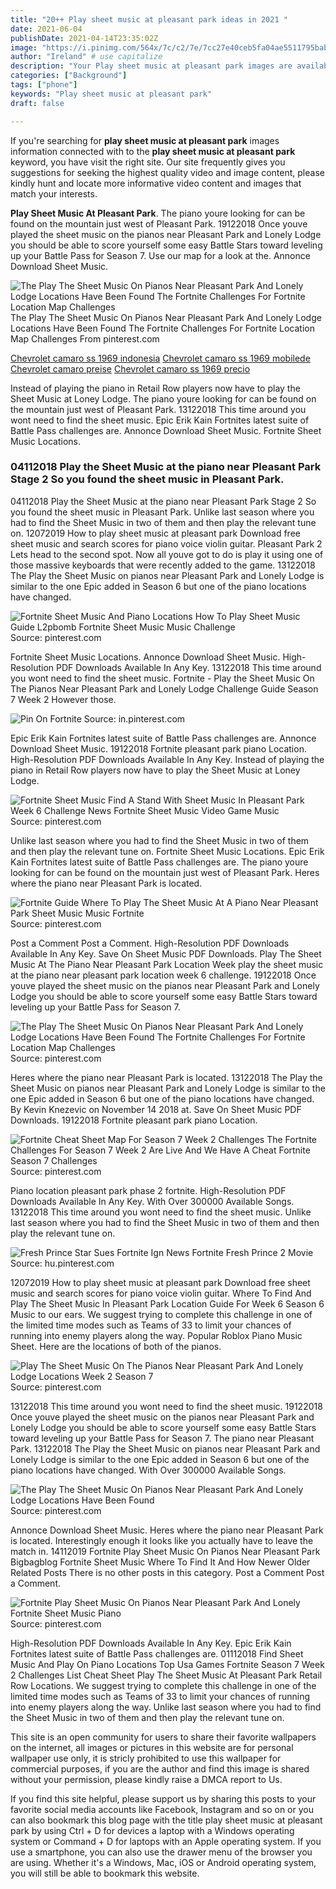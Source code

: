 ```yaml
---
title: "20++ Play sheet music at pleasant park ideas in 2021 "
date: 2021-06-04
publishDate: 2021-04-14T23:35:02Z
image: "https://i.pinimg.com/564x/7c/c2/7e/7cc27e40ceb5fa04ae5511795bab4325.jpg"
author: "Ireland" # use capitalize
description: "Your Play sheet music at pleasant park images are available. Play sheet music at pleasant park are a topic that is being searched for and liked by netizens now. You can Find and Download the Play sheet music at pleasant park files here. Get all royalty-free vectors."
categories: ["Background"]
tags: ["phone"]
keywords: "Play sheet music at pleasant park"
draft: false

---
```


If you're searching for **play sheet music at pleasant park** images information connected with to the **play sheet music at pleasant park** keyword, you have visit the right  site.  Our site frequently  gives you  suggestions  for seeking  the highest  quality video and image  content, please kindly hunt and locate more informative video content and images  that match your interests.

**Play Sheet Music At Pleasant Park**. The piano youre looking for can be found on the mountain just west of Pleasant Park. 19122018 Once youve played the sheet music on the pianos near Pleasant Park and Lonely Lodge you should be able to score yourself some easy Battle Stars toward leveling up your Battle Pass for Season 7. Use our map for a look at the. Annonce Download Sheet Music.

![The Play The Sheet Music On Pianos Near Pleasant Park And Lonely Lodge Locations Have Been Found The Fortnite Challenges For Fortnite Location Map Challenges](https://i.pinimg.com/originals/46/c2/58/46c258a1fdd6dc014537d285307479ca.jpg "The Play The Sheet Music On Pianos Near Pleasant Park And Lonely Lodge Locations Have Been Found The Fortnite Challenges For Fortnite Location Map Challenges")
The Play The Sheet Music On Pianos Near Pleasant Park And Lonely Lodge Locations Have Been Found The Fortnite Challenges For Fortnite Location Map Challenges From pinterest.com

[Chevrolet camaro ss 1969 indonesia](/chevrolet-camaro-ss-1969-indonesia/)
[Chevrolet camaro ss 1969 mobilede](/chevrolet-camaro-ss-1969-mobilede/)
[Chevrolet camaro preise](/chevrolet-camaro-preise/)
[Chevrolet camaro ss 1969 precio](/chevrolet-camaro-ss-1969-precio/)

Instead of playing the piano in Retail Row players now have to play the Sheet Music at Loney Lodge. The piano youre looking for can be found on the mountain just west of Pleasant Park. 13122018 This time around you wont need to find the sheet music. Epic Erik Kain Fortnites latest suite of Battle Pass challenges are. Annonce Download Sheet Music. Fortnite Sheet Music Locations.

### 04112018 Play the Sheet Music at the piano near Pleasant Park Stage 2 So you found the sheet music in Pleasant Park.

04112018 Play the Sheet Music at the piano near Pleasant Park Stage 2 So you found the sheet music in Pleasant Park. Unlike last season where you had to find the Sheet Music in two of them and then play the relevant tune on. 12072019 How to play sheet music at pleasant park Download free sheet music and search scores for piano voice violin guitar. Pleasant Park 2 Lets head to the second spot. Now all youve got to do is play it using one of those massive keyboards that were recently added to the game. 13122018 The Play the Sheet Music on pianos near Pleasant Park and Lonely Lodge is similar to the one Epic added in Season 6 but one of the piano locations have changed.


![Fortnite Sheet Music And Piano Locations How To Play Sheet Music Guide L2pbomb Fortnite Sheet Music Music Challenge](https://i.pinimg.com/originals/e3/52/1c/e3521ccc453ecea21cc82571d8378da5.jpg "Fortnite Sheet Music And Piano Locations How To Play Sheet Music Guide L2pbomb Fortnite Sheet Music Music Challenge")
Source: pinterest.com

Fortnite Sheet Music Locations. Annonce Download Sheet Music. High-Resolution PDF Downloads Available In Any Key. 13122018 This time around you wont need to find the sheet music. Fortnite - Play the Sheet Music On The Pianos Near Pleasant Park and Lonely Lodge Challenge Guide Season 7 Week 2 However those.

![Pin On Fortnite](https://i.pinimg.com/736x/63/75/29/6375299f7cb90425a1ca88719043e744.jpg "Pin On Fortnite")
Source: in.pinterest.com

Epic Erik Kain Fortnites latest suite of Battle Pass challenges are. Annonce Download Sheet Music. 19122018 Fortnite pleasant park piano Location. High-Resolution PDF Downloads Available In Any Key. Instead of playing the piano in Retail Row players now have to play the Sheet Music at Loney Lodge.

![Fortnite Sheet Music Find A Stand With Sheet Music In Pleasant Park Week 6 Challenge News Fortnite Sheet Music Video Game Music](https://i.pinimg.com/736x/cc/bd/b1/ccbdb1b3db993f86001bc3cb8ba7dc81.jpg "Fortnite Sheet Music Find A Stand With Sheet Music In Pleasant Park Week 6 Challenge News Fortnite Sheet Music Video Game Music")
Source: pinterest.com

Unlike last season where you had to find the Sheet Music in two of them and then play the relevant tune on. Fortnite Sheet Music Locations. Epic Erik Kain Fortnites latest suite of Battle Pass challenges are. The piano youre looking for can be found on the mountain just west of Pleasant Park. Heres where the piano near Pleasant Park is located.

![Fortnite Guide Where To Play The Sheet Music At A Piano Near Pleasant Park Sheet Music Music Fortnite](https://i.pinimg.com/736x/09/5e/14/095e14c54faa610ef6138adc348361e0.jpg "Fortnite Guide Where To Play The Sheet Music At A Piano Near Pleasant Park Sheet Music Music Fortnite")
Source: pinterest.com

Post a Comment Post a Comment. High-Resolution PDF Downloads Available In Any Key. Save On Sheet Music PDF Downloads. Play The Sheet Music At The Piano Near Pleasant Park Location Week play the sheet music at the piano near pleasant park location week 6 challenge. 19122018 Once youve played the sheet music on the pianos near Pleasant Park and Lonely Lodge you should be able to score yourself some easy Battle Stars toward leveling up your Battle Pass for Season 7.

![The Play The Sheet Music On Pianos Near Pleasant Park And Lonely Lodge Locations Have Been Found The Fortnite Challenges For Fortnite Location Map Challenges](https://i.pinimg.com/originals/46/c2/58/46c258a1fdd6dc014537d285307479ca.jpg "The Play The Sheet Music On Pianos Near Pleasant Park And Lonely Lodge Locations Have Been Found The Fortnite Challenges For Fortnite Location Map Challenges")
Source: pinterest.com

Heres where the piano near Pleasant Park is located. 13122018 The Play the Sheet Music on pianos near Pleasant Park and Lonely Lodge is similar to the one Epic added in Season 6 but one of the piano locations have changed. By Kevin Knezevic on November 14 2018 at. Save On Sheet Music PDF Downloads. 19122018 Fortnite pleasant park piano Location.

![Fortnite Cheat Sheet Map For Season 7 Week 2 Challenges The Fortnite Challenges For Season 7 Week 2 Are Live And We Have A Cheat Fortnite Season 7 Challenges](https://i.pinimg.com/originals/3f/64/c4/3f64c4f8b488de491bbffef7afbdb62e.jpg "Fortnite Cheat Sheet Map For Season 7 Week 2 Challenges The Fortnite Challenges For Season 7 Week 2 Are Live And We Have A Cheat Fortnite Season 7 Challenges")
Source: pinterest.com

Piano location pleasant park phase 2 fortnite. High-Resolution PDF Downloads Available In Any Key. With Over 300000 Available Songs. 13122018 This time around you wont need to find the sheet music. Unlike last season where you had to find the Sheet Music in two of them and then play the relevant tune on.

![Fresh Prince Star Sues Fortnite Ign News Fortnite Fresh Prince 2 Movie](https://i.pinimg.com/236x/6b/fe/03/6bfe0356c635b8387b93ecf747475e6f.jpg "Fresh Prince Star Sues Fortnite Ign News Fortnite Fresh Prince 2 Movie")
Source: hu.pinterest.com

12072019 How to play sheet music at pleasant park Download free sheet music and search scores for piano voice violin guitar. Where To Find And Play The Sheet Music In Pleasant Park Location Guide For Week 6 Season 6 Music to our ears. We suggest trying to complete this challenge in one of the limited time modes such as Teams of 33 to limit your chances of running into enemy players along the way. Popular Roblox Piano Music Sheet. Here are the locations of both of the pianos.

![Play The Sheet Music On The Pianos Near Pleasant Park And Lonely Lodge Locations Week 2 Season 7](https://i.pinimg.com/originals/d2/5d/30/d25d30bddb03850c7d69e65faa7db25d.jpg "Play The Sheet Music On The Pianos Near Pleasant Park And Lonely Lodge Locations Week 2 Season 7")
Source: pinterest.com

13122018 This time around you wont need to find the sheet music. 19122018 Once youve played the sheet music on the pianos near Pleasant Park and Lonely Lodge you should be able to score yourself some easy Battle Stars toward leveling up your Battle Pass for Season 7. The piano near Pleasant Park. 13122018 The Play the Sheet Music on pianos near Pleasant Park and Lonely Lodge is similar to the one Epic added in Season 6 but one of the piano locations have changed. With Over 300000 Available Songs.

![The Play The Sheet Music On Pianos Near Pleasant Park And Lonely Lodge Locations Have Been Found](https://i.pinimg.com/originals/da/c0/c2/dac0c21827b4718515e4fb25a0d0a510.jpg "The Play The Sheet Music On Pianos Near Pleasant Park And Lonely Lodge Locations Have Been Found")
Source: pinterest.com

Annonce Download Sheet Music. Heres where the piano near Pleasant Park is located. Interestingly enough it looks like you actually have to leave the match in. 14112019 Fortnite Play Sheet Music On Pianos Near Pleasant Park Bigbagblog Fortnite Sheet Music Where To Find It And How Newer Older Related Posts There is no other posts in this category. Post a Comment Post a Comment.

![Fortnite Play Sheet Music On Pianos Near Pleasant Park And Lonely Fortnite Sheet Music Piano](https://i.pinimg.com/564x/7c/c2/7e/7cc27e40ceb5fa04ae5511795bab4325.jpg "Fortnite Play Sheet Music On Pianos Near Pleasant Park And Lonely Fortnite Sheet Music Piano")
Source: pinterest.com

High-Resolution PDF Downloads Available In Any Key. Epic Erik Kain Fortnites latest suite of Battle Pass challenges are. 01112018 Find Sheet Music And Play On Piano Locations Top Usa Games Fortnite Season 7 Week 2 Challenges List Cheat Sheet Play The Sheet Music At Pleasant Park Retail Row Locations. We suggest trying to complete this challenge in one of the limited time modes such as Teams of 33 to limit your chances of running into enemy players along the way. Unlike last season where you had to find the Sheet Music in two of them and then play the relevant tune on.

This site is an open community for users to share their favorite wallpapers on the internet, all images or pictures in this website are for personal wallpaper use only, it is stricly prohibited to use this wallpaper for commercial purposes, if you are the author and find this image is shared without your permission, please kindly raise a DMCA report to Us.

If you find this site helpful, please support us by sharing this posts to your favorite social media accounts like Facebook, Instagram and so on or you can also bookmark this blog page with the title play sheet music at pleasant park by using Ctrl + D for devices a laptop with a Windows operating system or Command + D for laptops with an Apple operating system. If you use a smartphone, you can also use the drawer menu of the browser you are using. Whether it's a Windows, Mac, iOS or Android operating system, you will still be able to bookmark this website.
